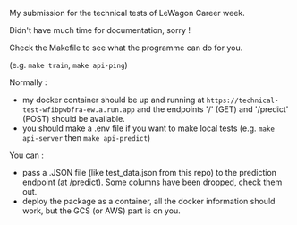 My submission for the technical tests of LeWagon Career week. 

Didn't have much time for documentation, sorry !

Check the Makefile to see what the programme can do for you.

(e.g. `make train`, `make api-ping`)

Normally : 
* my docker container should be up and running at `https://technical-test-wfibpwbfra-ew.a.run.app` and the endpoints '/' (GET) and '/predict' (POST) should be available.
* you should make a .env file if you want to make local tests (e.g. `make api-server` then `make api-predict`)

You can : 
* pass a .JSON file (like test_data.json from this repo) to the prediction endpoint (at /predict). Some columns have been dropped, check them out.
* deploy the package as a container, all the docker information should work, but the GCS (or AWS) part is on you.



